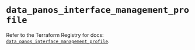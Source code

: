 # `data_panos_interface_management_profile`

Refer to the Terraform Registry for docs: [`data_panos_interface_management_profile`](https://registry.terraform.io/providers/paloaltonetworks/panos/2.0.5/docs/data-sources/interface_management_profile).
